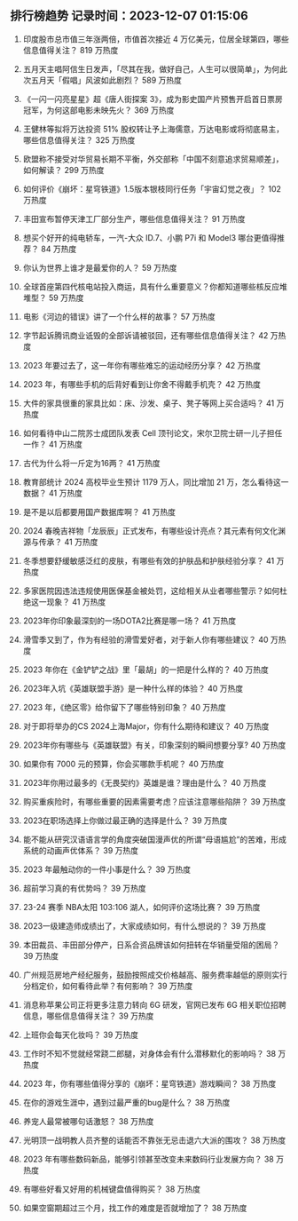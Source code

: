 
## 排行榜趋势 记录时间：2023-12-07 01:15:06
  
  1. 印度股市总市值三年涨两倍，市值首次接近 4 万亿美元，位居全球第四，哪些信息值得关注？ 819 万热度
    
  2. 五月天主唱阿信生日发声，「尽其在我，做好自己，人生可以很简单」，为何此次五月天「假唱」风波如此剧烈？ 589 万热度
    
  3. 《一闪一闪亮星星》超《唐人街探案 3》，成为影史国产片预售开启首日票房冠军，为何这部电影未映先火？ 369 万热度
    
  4. 王健林等拟将万达投资 51% 股权转让予上海儒意，万达电影或将彻底易主，哪些信息值得关注？ 325 万热度
    
  5. 欧盟称不接受对华贸易长期不平衡，外交部称「中国不刻意追求贸易顺差」，如何解读？ 299 万热度
    
  6. 如何评价《崩坏：星穹铁道》1.5版本银枝同行任务「宇宙幻觉之夜」？ 102 万热度
    
  7. 丰田宣布暂停天津工厂部分生产，哪些信息值得关注？ 91 万热度
    
  8. 想买个好开的纯电轿车，一汽-大众 ID.7、小鹏 P7i 和 Model3 哪台更值得推荐？ 84 万热度
    
  9. 你认为世界上谁才是最爱你的人？ 59 万热度
    
  10. 全球首座第四代核电站投入商运，具有什么重要意义？你都知道哪些核反应堆堆型？ 59 万热度
    
  11. 电影《河边的错误》讲了一个什么样的故事？ 57 万热度
    
  12. 字节起诉腾讯商业诋毁的全部诉请被驳回，还有哪些信息值得关注？ 42 万热度
    
  13. 2023 年要过去了，这一年你有哪些难忘的运动经历分享？ 42 万热度
    
  14. 2023 年，有哪些手机的后背好看到让你舍不得戴手机壳？ 42 万热度
    
  15. 大件的家具很重的家具比如：床、沙发、桌子、凳子等网上买合适吗？ 41 万热度
    
  16. 如何看待中山二院苏士成团队发表 Cell 顶刊论文，宋尔卫院士研一儿子担任一作？ 41 万热度
    
  17. 古代为什么将一斤定为16两？ 41 万热度
    
  18. 教育部统计 2024 高校毕业生预计 1179 万人，同比增加 21 万，怎么看待这一数据？ 41 万热度
    
  19. 是不是以后都要用国产数据库啊？ 41 万热度
    
  20. 2024 春晚吉祥物「龙辰辰」正式发布，有哪些设计亮点？其元素有何文化渊源与传承？ 41 万热度
    
  21. 冬季想要舒缓敏感泛红的皮肤，有哪些有效的护肤品和护肤经验分享？ 41 万热度
    
  22. 多家医院因违法违规使用医保基金被处罚，这给相关从业者哪些警示？如何杜绝这一现象？ 41 万热度
    
  23. 2023年你印象最深刻的一场DOTA2比赛是哪一场？ 41 万热度
    
  24. 滑雪季又到了，作为有经验的滑雪爱好者，对于新人你有哪些建议？ 40 万热度
    
  25. 2023 年你在《金铲铲之战》里「最胡」的一把是什么样的？ 40 万热度
    
  26. 2023年入坑《英雄联盟手游》是一种什么样的体验？ 40 万热度
    
  27. 2023 年，《绝区零》给你留下了哪些特别印象？ 40 万热度
    
  28. 对于即将举办的CS 2024上海Major，你有什么期待和建议？ 40 万热度
    
  29. 2023年你有哪些与《英雄联盟》有关，印象深刻的瞬间想要分享? 40 万热度
    
  30. 如果你有 7000 元的预算，你会买哪款手机呢？ 40 万热度
    
  31. 2023年你用过最多的《无畏契约》英雄是谁？理由是什么？ 40 万热度
    
  32. 购买重疾险时，有哪些重要的因素需要考虑？应该注意哪些陷阱？ 39 万热度
    
  33. 2023在职场选择上你做过最正确的选择是什么？ 39 万热度
    
  34. 能不能从研究汉语语言学的角度突破国漫声优的所谓“母语尴尬”的苦难，形成系统的动画声优体系？ 39 万热度
    
  35. 2023 年最触动你的一件小事是什么？ 39 万热度
    
  36. 超前学习真的有优势吗？ 39 万热度
    
  37. 23-24 赛季 NBA太阳 103:106 湖人，如何评价这场比赛？ 39 万热度
    
  38. 2023一级建造师成绩出了，大家成绩如何，有什么想说的？ 39 万热度
    
  39. 本田裁员、丰田部分停产，日系合资品牌该如何扭转在华销量受阻的困局？ 39 万热度
    
  40. 广州规范房地产经纪服务，鼓励按照成交价格越高、服务费率越低的原则实行分档定价，如何看待此举？有何影响？ 39 万热度
    
  41. 消息称苹果公司正将更多注意力转向 6G 研发，官网已发布 6G 相关职位招聘信息，哪些信息值得关注？ 39 万热度
    
  42. 上班你会每天化妆吗？ 39 万热度
    
  43. 工作时不知不觉就经常跷二郎腿，对身体会有什么潜移默化的影响吗？ 38 万热度
    
  44. 2023 年，你有哪些值得分享的《崩坏：星穹铁道》游戏瞬间？ 38 万热度
    
  45. 在你的游戏生涯中，遇到过最严重的bug是什么？ 38 万热度
    
  46. 养宠人最常被哪句话激怒？ 38 万热度
    
  47. 光明顶一战明教人员齐整的话能否不靠张无忌击退六大派的围攻？ 38 万热度
    
  48. 2023 年有哪些数码新品，能够引领甚至改变未来数码行业发展方向？ 38 万热度
    
  49. 有哪些好看又好用的机械键盘值得购买？ 38 万热度
    
  50. 如果空窗期超过三个月，找工作的难度是否就增加了？ 38 万热度
    